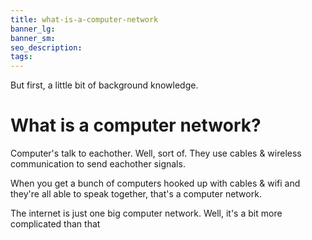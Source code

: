 ```yaml
---
title: what-is-a-computer-network
banner_lg:
banner_sm:
seo_description:
tags:
---
```


But first, a little bit of background knowledge.

# What is a computer network?

Computer's talk to eachother.  Well, sort of.  They use cables & wireless communication to send eachother signals.

When you get a bunch of computers hooked up with cables & wifi and they're all able to speak together, that's a computer network.

The internet is just one big computer network.  Well, it's a bit more complicated than that 